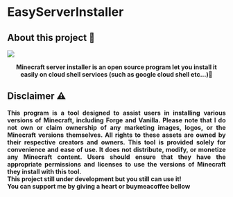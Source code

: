 # EasyServerInstaller
<h2>About this project 🥷</h2>
<img src="https://external-content.duckduckgo.com/iu/?u=https%3A%2F%2Fclipartcraft.com%2Fimages%2Fminecraft-logo-png.png&f=1&nofb=1&ipt=57b24ae516b4bb5065e5830770947ef9bcda0dad05276bfa2e4f4c7e757ac2e4&ipo=images" align=center>
<p align=center>
  <b>Minecraft server installer is an open source program let you install it easily on cloud shell services (such as google cloud shell etc...)👾</b>
</p>
<h2>Disclaimer ⚠️</h2>
<p align=justify><b>This program is a tool designed to assist users in installing various versions of Minecraft, including Forge and Vanilla. Please note that I do not own or claim ownership of any marketing images, logos, or the Minecraft versions themselves. All rights to these assets are owned by their respective creators and owners. This tool is provided solely for convenience and ease of use. It does not distribute, modify, or monetize any Minecraft content. Users should ensure that they have the appropriate permissions and licenses to use the versions of Minecraft they install with this tool.<b>
<br>This project still under development but you still can use it!
<br>You can support me by giving a heart or buymeacoffee bellow</p>
